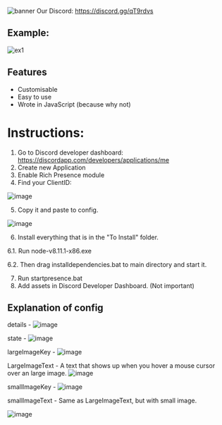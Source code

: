 ![banner](https://user-images.githubusercontent.com/8338166/39664914-9dffa240-508b-11e8-82f6-05abc7f1213d.png)
Our Discord: https://discord.gg/qT9rdvs
## Example:
![ex1](https://user-images.githubusercontent.com/8338166/39663205-47380806-506f-11e8-9070-895374f1d3df.PNG)
## Features
* Customisable
* Easy to use
* Wrote in JavaScript (because why not)

# Instructions:
1. Go to Discord developer dashboard: https://discordapp.com/developers/applications/me
2. Create new Application
3. Enable Rich Presence module
4. Find your ClientID:

![image](https://user-images.githubusercontent.com/8338166/39664001-c3888b94-507c-11e8-8b39-c36d7693055a.png)

5. Copy it and paste to config.

![image](https://user-images.githubusercontent.com/8338166/39664005-e10de3bc-507c-11e8-8cb2-f44e4491f125.png)

6. Install everything that is in the "To Install" folder.

6.1. Run node-v8.11.1-x86.exe

6.2. Then drag installdependencies.bat to main directory and start it.

7. Run startpresence.bat
8. Add assets in Discord Developer Dashboard. (Not important)

## Explanation of config
details - ![image](https://user-images.githubusercontent.com/8338166/39664022-38b90d4e-507d-11e8-8a5c-2b38694605af.png)

state - ![image](https://user-images.githubusercontent.com/8338166/39664034-60eb5dc6-507d-11e8-8bc7-148469463c0b.png)

largeImageKey - ![image](https://user-images.githubusercontent.com/8338166/39664047-7f68220c-507d-11e8-8b75-cbb13c23bd32.png)

LargeImageText - A text that shows up when you hover a mouse cursor over an large image. ![image](https://user-images.githubusercontent.com/8338166/39664055-b1ed3a28-507d-11e8-951c-ab0d3caee376.png)

smallImageKey - ![image](https://user-images.githubusercontent.com/8338166/39664067-02842eba-507e-11e8-86a3-c5858d81b5f0.png)

smallImageText - Same as LargeImageText, but with small image. 

![image](https://user-images.githubusercontent.com/8338166/39664089-589e1248-507e-11e8-9428-a528c60c68eb.png)


